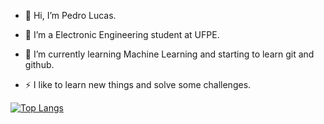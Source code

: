 - 👋 Hi, I’m Pedro Lucas.

- 👀 I’m a Electronic Engineering student at UFPE.

- 🌱 I’m currently learning Machine Learning and starting to learn git and github.

- ⚡ I like to learn new things and solve some challenges. 



[![Top Langs](https://github-readme-stats.vercel.app/api/top-langs/?username=pedroca242&layout=compact)](https://github.com/anuraghazra/github-readme-stats)


<!---
Pedroca242/Pedroca242 is a ✨ special ✨ repository because its `README.md` (this file) appears on your GitHub profile.
You can click the Preview link to take a look at your changes.
--->
